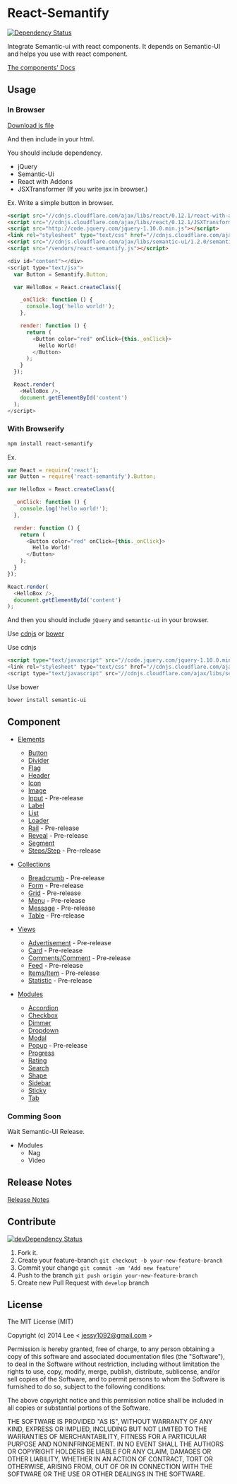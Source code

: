 React-Semantify
=============
[![Dependency Status][david-dm-image]][david-dm-url]

Integrate Semantic-ui with react components. It depends on Semantic-UI and helps you use with react component.

[The components' Docs](https://github.com/jessy1092/react-semantify/blob/master/docs)

## Usage

### In Browser

[Download js file][react-semantify-url]

And then include in your html.

You should include dependency.
- jQuery
- Semantic-Ui
- React with Addons
- JSXTransformer (If you write jsx in browser.)

Ex. Write a simple button in browser.
```html
<script src="//cdnjs.cloudflare.com/ajax/libs/react/0.12.1/react-with-addons.min.js"></script>
<script src="//cdnjs.cloudflare.com/ajax/libs/react/0.12.1/JSXTransformer.js"></script>
<script src="http://code.jquery.com/jquery-1.10.0.min.js"></script>
<link rel="stylesheet" type="text/css" href="//cdnjs.cloudflare.com/ajax/libs/semantic-ui/1.2.0/semantic.min.css">
<script src="//cdnjs.cloudflare.com/ajax/libs/semantic-ui/1.2.0/semantic.min.js"></script>
<script src="/vendors/react-semantify.js"></script>
```

```js
<div id="content"></div>
<script type="text/jsx">
  var Button = Semantify.Button;

  var HelloBox = React.createClass({

    _onClick: function () {
      console.log('hello world!');
    },

    render: function () {
      return (
        <Button color="red" onClick={this._onClick}>
          Hello World!
        </Button>
      );
    }
  });

  React.render(
    <HelloBox />,
    document.getElementById('content')
  );
</script>
```

### With Browserify

```sh
npm install react-semantify
```

Ex.
```js
var React = require('react');
var Button = require('react-semantify').Button;

var HelloBox = React.createClass({

  _onClick: function () {
    console.log('hello world!');
  },

  render: function () {
    return (
      <Button color="red" onClick={this._onClick}>
        Hello World!
      </Button>
    );
  }
});

React.render(
  <HelloBox />,
  document.getElementById('content')
);
```

And then you should include `jQuery` and `semantic-ui` in your browser. 

Use [cdnjs][cdnjs-url] or [bower][bower-url]

Use cdnjs
```html
<script type="text/javascript" src="//code.jquery.com/jquery-1.10.0.min.js">
<link rel="stylesheet" type="text/css" href="//cdnjs.cloudflare.com/ajax/libs/semantic-ui/1.2.0/semantic.min.css">
<script type="text/javascript" src="//cdnjs.cloudflare.com/ajax/libs/semantic-ui/1.2.0/semantic.min.js">
```

Use bower
```sh
bower install semantic-ui
```


## Component

- [Elements](https://github.com/jessy1092/react-semantify/blob/master/docs/Elements.md)
  + [Button](https://github.com/jessy1092/react-semantify/blob/master/docs/Elements.md#button)
  + [Divider](https://github.com/jessy1092/react-semantify/blob/master/docs/Elements.md#divider)
  + [Flag](https://github.com/jessy1092/react-semantify/blob/master/docs/Elements.md#flag)
  + [Header](https://github.com/jessy1092/react-semantify/blob/master/docs/Elements.md#header)
  + [Icon](https://github.com/jessy1092/react-semantify/blob/master/docs/Elements.md#icon)
  + [Image](https://github.com/jessy1092/react-semantify/blob/master/docs/Elements.md#image)
  + [Input](https://github.com/jessy1092/react-semantify/blob/master/docs/Elements.md#input) - Pre-release
  + [Label](https://github.com/jessy1092/react-semantify/blob/master/docs/Elements.md#label)
  + [List](https://github.com/jessy1092/react-semantify/blob/master/docs/Elements.md#list)
  + [Loader](https://github.com/jessy1092/react-semantify/blob/master/docs/Elements.md#loader)
  + [Rail](https://github.com/jessy1092/react-semantify/blob/master/docs/Elements.md#rail) - Pre-release
  + [Reveal](https://github.com/jessy1092/react-semantify/blob/master/docs/Elements.md#reveal) - Pre-release
  + [Segment](https://github.com/jessy1092/react-semantify/blob/master/docs/Elements.md#segment)
  + [Steps/Step](https://github.com/jessy1092/react-semantify/blob/master/docs/Elements.md#stepsstep) - Pre-release

- [Collections](https://github.com/jessy1092/react-semantify/blob/master/docs/Collections.md)
  + [Breadcrumb](https://github.com/jessy1092/react-semantify/blob/master/docs/Collections.md#breadcrumb) - Pre-release
  + [Form](https://github.com/jessy1092/react-semantify/blob/master/docs/Collections.md#stepsstep) - Pre-release
  + [Grid](https://github.com/jessy1092/react-semantify/blob/master/docs/Collections.md#grid) - Pre-release
  + [Menu](https://github.com/jessy1092/react-semantify/blob/master/docs/Collections.md#menu) - Pre-release
  + [Message](https://github.com/jessy1092/react-semantify/blob/master/docs/Collections.md#message) - Pre-release
  + [Table](https://github.com/jessy1092/react-semantify/blob/master/docs/Collections.md#table) - Pre-release

- [Views](https://github.com/jessy1092/react-semantify/blob/master/docs/Views.md)
  + [Advertisement](https://github.com/jessy1092/react-semantify/blob/master/docs/Views.md#advertisement) - Pre-release
  + [Card](https://github.com/jessy1092/react-semantify/blob/master/docs/Views.md#card) - Pre-release
  + [Comments/Comment](https://github.com/jessy1092/react-semantify/blob/master/docs/Views.md#commentscomment) - Pre-release
  + [Feed](https://github.com/jessy1092/react-semantify/blob/master/docs/Views.md#feed) - Pre-release
  + [Items/Item](https://github.com/jessy1092/react-semantify/blob/master/docs/Views.md#itemsitem) - Pre-release
  + [Statistic](https://github.com/jessy1092/react-semantify/blob/master/docs/Views.md#statistic) - Pre-release

- [Modules](https://github.com/jessy1092/react-semantify/blob/master/docs/Modules.md)
  + [Accordion](https://github.com/jessy1092/react-semantify/blob/master/docs/Modules.md#accordion)
  + [Checkbox](https://github.com/jessy1092/react-semantify/blob/master/docs/Modules.md#checkbox)
  + [Dimmer](https://github.com/jessy1092/react-semantify/blob/master/docs/Modules.md#dimmer)
  + [Dropdown](https://github.com/jessy1092/react-semantify/blob/master/docs/Modules.md#dropdown)
  + [Modal](https://github.com/jessy1092/react-semantify/blob/master/docs/Modules.md#modal)
  + [Popup](https://github.com/jessy1092/react-semantify/blob/master/docs/Modules.md#popup) - Pre-release
  + [Progress](https://github.com/jessy1092/react-semantify/blob/master/docs/Modules.md#progress)
  + [Rating](https://github.com/jessy1092/react-semantify/blob/master/docs/Modules.md#rating)
  + [Search](https://github.com/jessy1092/react-semantify/blob/master/docs/Modules.md#search)
  + [Shape](https://github.com/jessy1092/react-semantify/blob/master/docs/Modules.md#shape)
  + [Sidebar](https://github.com/jessy1092/react-semantify/blob/master/docs/Modules.md#sidebar)
  + [Sticky](https://github.com/jessy1092/react-semantify/blob/master/docs/Modules.md#sticky)
  + [Tab](https://github.com/jessy1092/react-semantify/blob/master/docs/Modules.md#tab)

### Comming Soon
Wait Semantic-UI Release.

- Modules
  + Nag
  + Video

## Release Notes

[Release Notes](https://github.com/jessy1092/react-semantify/blob/master/RELEASE-NOTES.md)

## Contribute
[![devDependency Status][david-dm-dev-image]][david-dm-dev-url]

1. Fork it.
2. Create your feature-branch `git checkout -b your-new-feature-branch`
3. Commit your change `git commit -am 'Add new feature'`
4. Push to the branch `git push origin your-new-feature-branch`
5. Create new Pull Request with `develop` branch

## License

The MIT License (MIT)

Copyright (c) 2014 Lee  < jessy1092@gmail.com >

Permission is hereby granted, free of charge, to any person obtaining a copy of
this software and associated documentation files (the "Software"), to deal in
the Software without restriction, including without limitation the rights to
use, copy, modify, merge, publish, distribute, sublicense, and/or sell copies of
the Software, and to permit persons to whom the Software is furnished to do so,
subject to the following conditions:

The above copyright notice and this permission notice shall be included in all
copies or substantial portions of the Software.

THE SOFTWARE IS PROVIDED "AS IS", WITHOUT WARRANTY OF ANY KIND, EXPRESS OR
IMPLIED, INCLUDING BUT NOT LIMITED TO THE WARRANTIES OF MERCHANTABILITY, FITNESS
FOR A PARTICULAR PURPOSE AND NONINFRINGEMENT. IN NO EVENT SHALL THE AUTHORS OR
COPYRIGHT HOLDERS BE LIABLE FOR ANY CLAIM, DAMAGES OR OTHER LIABILITY, WHETHER
IN AN ACTION OF CONTRACT, TORT OR OTHERWISE, ARISING FROM, OUT OF OR IN
CONNECTION WITH THE SOFTWARE OR THE USE OR OTHER DEALINGS IN THE SOFTWARE.

[bower-url]: http://bower.io/
[cdnjs-url]: https://cdnjs.com/libraries/semantic-ui
[react-semantify-url]: https://github.com/jessy1092/react-semantify/releases

[david-dm-image]: https://david-dm.org/jessy1092/react-semantify.svg?style=flat-square
[david-dm-url]: https://david-dm.org/jessy1092/react-semantify
[david-dm-dev-image]: https://david-dm.org/jessy1092/react-semantify/dev-status.svg?style=flat-square
[david-dm-dev-url]: https://david-dm.org/jessy1092/react-semantify#info=devDependencies
